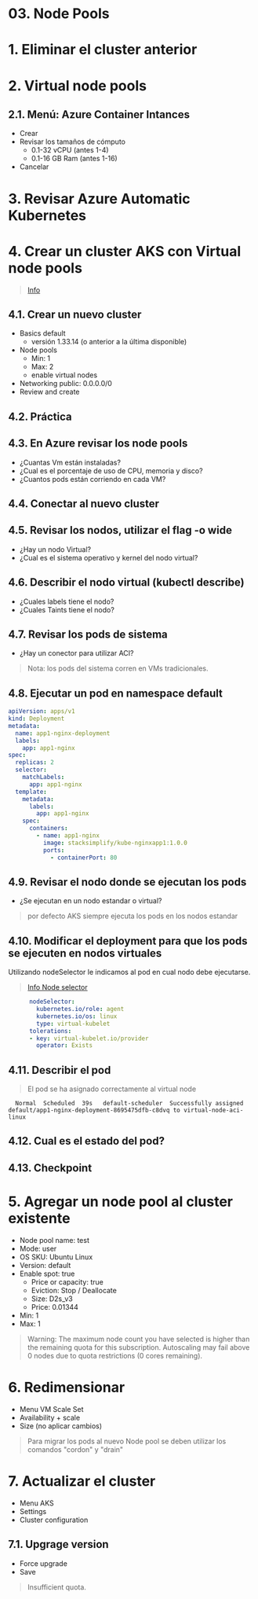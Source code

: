 # 03. Node Pools <!-- omit in toc -->

# 1. Eliminar el cluster anterior

# 2. Virtual node pools
## 2.1. Menú: Azure Container Intances
- Crear
- Revisar los tamaños de cómputo
  - 0.1-32 vCPU (antes 1-4)
  - 0.1-16 GB Ram (antes 1-16)
- Cancelar

# 3. Revisar Azure Automatic Kubernetes
# 4. Crear un cluster AKS con Virtual node pools
> [Info](https://learn.microsoft.com/en-us/azure/aks/virtual-nodes)
## 4.1. Crear un nuevo cluster
- Basics default
  - versión 1.33.14 (o anterior a la última disponible)
- Node pools
  - Min: 1
  - Max: 2
  - enable virtual nodes
- Networking public: 0.0.0.0/0
- Review and create

## 4.2. Práctica
## 4.3. En Azure revisar los node pools
- ¿Cuantas Vm están instaladas?
- ¿Cual es el porcentaje de uso de CPU, memoria y disco?
- ¿Cuantos pods están corriendo en cada VM?

## 4.4. Conectar al nuevo cluster
## 4.5. Revisar los nodos, utilizar el flag -o wide
- ¿Hay un nodo Virtual?
- ¿Cual es el sistema operativo y kernel del nodo virtual?

## 4.6. Describir el nodo virtual (kubectl describe)
- ¿Cuales labels tiene el nodo?
- ¿Cuales Taints tiene el nodo?

## 4.7. Revisar los pods de sistema
- ¿Hay un conector para utilizar ACI?

> Nota: los pods del sistema corren en VMs tradicionales.

## 4.8. Ejecutar un pod en namespace default
```yaml
apiVersion: apps/v1
kind: Deployment
metadata:
  name: app1-nginx-deployment
  labels:
    app: app1-nginx
spec:
  replicas: 2
  selector:
    matchLabels:
      app: app1-nginx
  template:
    metadata:
      labels:
        app: app1-nginx
    spec:
      containers:
        - name: app1-nginx
          image: stacksimplify/kube-nginxapp1:1.0.0
          ports:
            - containerPort: 80
```
## 4.9. Revisar el nodo donde se ejecutan los pods
- ¿Se ejecutan en un nodo estandar o virtual?

> por defecto AKS siempre ejecuta los pods en los nodos estandar

## 4.10. Modificar el deployment para que los pods se ejecuten en nodos virtuales

Utilizando nodeSelector le indicamos al pod en cual nodo debe ejecutarse.

> [Info Node selector](https://kubernetes.io/docs/tasks/configure-pod-container/assign-pods-nodes/#create-a-pod-that-gets-scheduled-to-your-chosen-node)

```yaml
      nodeSelector:
        kubernetes.io/role: agent
        kubernetes.io/os: linux
        type: virtual-kubelet
      tolerations:
      - key: virtual-kubelet.io/provider
        operator: Exists
```
## 4.11. Describir el pod

> El pod se ha asignado correctamente al virtual node
```
  Normal  Scheduled  39s   default-scheduler  Successfully assigned default/app1-nginx-deployment-8695475dfb-c8dvq to virtual-node-aci-linux
```

## 4.12. Cual es el estado del pod?

## 4.13. Checkpoint

# 5. Agregar un node pool al cluster existente
- Node pool name: test
- Mode: user
- OS SKU: Ubuntu Linux
- Version: default
- Enable spot: true
  - Price or capacity: true
  - Eviction: Stop / Deallocate
  - Size: D2s_v3
  - Price: 0.01344
- Min: 1
- Max: 1

> Warning: The maximum node count you have selected is higher than the remaining quota for this subscription. Autoscaling may fail above 0 nodes due to quota restrictions (0 cores remaining).

# 6. Redimensionar
- Menu VM Scale Set
- Availability + scale
- Size (no aplicar cambios)

> Para migrar los pods al nuevo Node pool se deben utilizar los comandos "cordon" y "drain"

# 7. Actualizar el cluster
- Menu AKS
- Settings
- Cluster configuration

## 7.1. Upgrage version
- Force upgrade
- Save

> Insufficient quota.

